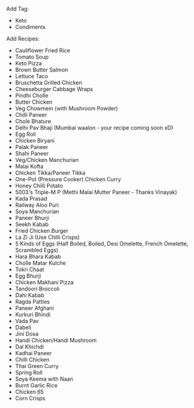 Add Tag:
  - Keto
  - Condiments


Add Recipes:
  - Cauliflower Fried Rice
  - Tomato Soup
  - Keto Pizza
  - Brown Butter Salmon
  - Lettuce Taco
  - Bruschetta Grilled Chicken
  - Cheeseburger Cabbage Wraps
  - Pindhi Cholle
  - Butter Chicken
  - Veg Chowmein (with Mushroom Powder)
  - Chilli Paneer
  - Chole Bhature
  - Delhi Pav Bhaji (Mumbai waalon - your recipe coming soon xD)
  - Egg Roll
  - Chicken Biryani
  - Palak Paneer
  - Shahi Paneer
  - Veg/Chicken Manchurian
  - Malai Kofta
  - Chicken Tikka/Paneer Tikka
  - One-Pot (Pressure Cooker) Chicken Curry
  - Honey Chilli Potato
  - 5003's Triple-M P (Methi Malai Mutter Paneer - Thanks Vinayak)
  - Kada Prasad
  - Railway Aloo Puri
  - Soya Manchurian
  - Paneer Bhurji
  - Seekh Kabab
  - Fried Chicken Burger
  - La Zi Ji (Use Chilli Crisps)
  - 5 Kinds of Eggs (Half Boiled, Boiled, Desi Omelette, French Omelette, Scrambled Eggs)
  - Hara Bhara Kabab
  - Cholle Matar Kulche
  - Tokri Chaat
  - Egg Bhurji
  - Chicken Makhani Pizza
  - Tandoori Broccoli
  - Dahi Kabab
  - Ragda Patties
  - Paneer Afghani
  - Kurkuri Bhindi
  - Vada Pav
  - Dabeli
  - Jini Dosa
  - Handi Chicken/Handi Mushroom
  - Dal Khichdi
  - Kadhai Paneer
  - Chilli Chicken
  - Thai Green Curry
  - Spring Roll
  - Soya Keema with Naan
  - Burnt Garlic Rice
  - Chicken 65
  - Corn Crisps
